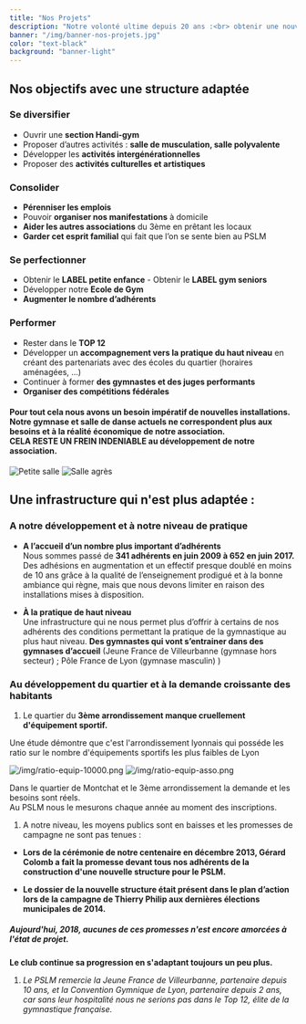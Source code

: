 ```yaml
---
title: "Nos Projets"
description: "Notre volonté ultime depuis 20 ans :<br> obtenir une nouvelle structure d’entrainement adaptée à notre activité en pleine expansion."
banner: "/img/banner-nos-projets.jpg"
color: "text-black"
background: "banner-light"
---
```


## Nos objectifs avec une structure adaptée

### Se diversifier

* Ouvrir une **section Handi-gym**  
* Proposer d’autres activités : **salle de musculation, salle polyvalente**  
* Développer les **activités intergénérationnelles**  
* Proposer des **activités culturelles et artistiques**  

### Consolider

* **Pérenniser les emplois**  
* Pouvoir **organiser nos manifestations** à domicile  
* **Aider les autres associations** du 3ème en prêtant les locaux  
* **Garder cet esprit familial** qui fait que l’on se sente bien au PSLM  

### Se perfectionner

* Obtenir le **LABEL petite enfance** - Obtenir le **LABEL gym seniors**  
* Développer notre **Ecole de Gym**  
* **Augmenter le nombre d’adhérents**  

### Performer

* Rester dans le **TOP 12**  
* Développer un **accompagnement vers la pratique du haut niveau** en créant des partenariats avec des écoles du quartier (horaires aménagées, ...)
* Continuer à former **des gymnastes et des juges performants**  
* **Organiser des compétitions fédérales**  

#### Pour tout cela nous avons un besoin impératif de nouvelles installations. <br>Notre gymnase et salle de danse actuels ne correspondent plus aux besoins et à la réalité économique de notre association.<br> CELA RESTE UN FREIN  INDENIABLE au développement de notre association.


![Petite salle](/img/salle-petite.png) ![Salle agrès](/img/salle-agres.png)


## Une infrastructure qui n'est plus adaptée :  

### A notre développement et à notre niveau de pratique

* **A l’accueil d’un nombre plus important d’adhérents**  
Nous sommes passé de **341 adhérents en juin 2009 à 652 en juin 2017.**  
Des adhésions en augmentation et un effectif presque doublé en moins de 10 ans grâce à la qualité de l’enseignement prodigué et à la bonne ambiance qui règne, mais que nous devons limiter en raison des installations mises à disposition.  

* **À la pratique de haut niveau**  
Une infrastructure qui ne nous permet plus d’offrir à certains de nos adhérents des conditions permettant la pratique de la gymnastique au plus haut niveau. **Des gymnastes qui vont s’entrainer dans des gymnases d’accueil** (Jeune France de Villeurbanne (gymnase hors secteur) ; Pôle France de Lyon (gymnase masculin) )

### Au développement du quartier et à la demande croissante des habitants

1. Le quartier du **3ème arrondissement manque cruellement d'équipement sportif.**   

Une étude démontre que c'est l'arrondissement lyonnais qui posséde les ratio sur le nombre d'équipements sportifs les plus faibles de Lyon

 ![/img/ratio-equip-10000.png](/img/ratio-equip-10000.png) ![/img/ratio-equip-asso.png](/img/ratio-equip-asso.png)   

Dans le quartier de Montchat et le 3ème arrondissement la demande et les besoins sont réels.   
Au PSLM nous le mesurons chaque année au moment des inscriptions.  

1. A notre niveau, les moyens publics sont en baisses et les promesses de campagne ne sont pas tenues :

* **Lors de la cérémonie de notre centenaire en décembre 2013, Gérard Colomb a fait la promesse devant tous nos adhérents de la construction d'une nouvelle structure pour le PSLM.**

* **Le dossier de la nouvelle structure était présent dans le plan d’action lors de la campagne de Thierry Philip aux dernières élections municipales de 2014.**  

##### Aujourd'hui, 2018, aucunes de ces promesses n'est encore amorcées à l'état de projet.

**Le club continue sa progression en s'adaptant toujours un peu plus.**  

1. *Le PSLM remercie la Jeune France de Villeurbanne, partenaire depuis 10 ans, et la Convention Gymnique de Lyon, partenaire depuis 2 ans, car sans leur hospitalité nous ne serions pas dans le Top 12, élite de la gymnastique française.*
